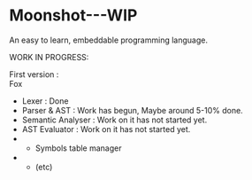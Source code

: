 # Moonshot---WIP
An easy to learn, embeddable programming language. 

WORK IN PROGRESS:

First version :  
Fox  
- Lexer : Done  
- Parser & AST : Work has begun, Maybe around 5-10% done.
- Semantic Analyser : Work on it has not started yet.
- AST Evaluator : Work on it has not started yet.
- - Symbols table manager
- - (etc)

